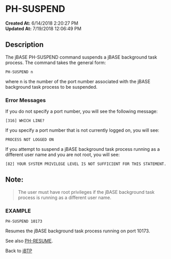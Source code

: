 # PH-SUSPEND 

**Created At:** 6/14/2018 2:20:27 PM  
**Updated At:** 7/19/2018 12:06:49 PM  


## Description 

The jBASE PH-SUSPEND command suspends a jBASE background task process. The command takes the general form:

```
PH-SUSPEND n
```

where n is the number of the port number associated with the jBASE background task process to be suspended.



### Error Messages 

If you do not specify a port number, you will see the following message:

```
[316] WHICH LINE?
```



If you specify a port number that is not currently logged on, you will see:

```
PROCESS NOT LOGGED ON
```



If you attempt to suspend a jBASE background task process running as a different user name and you are not root, you will see:

```
[82] YOUR SYSTEM PRIVILEGE LEVEL IS NOT SUFFICIENT FOR THIS STATEMENT.
```



## Note: 


> The user must have root privileges if the jBASE background task process is running as a different user name.




### EXAMPLE

```
PH-SUSPEND 10173
```

Resumes the jBASE background task process running on port 10173.



See also [PH-RESUME](321821-ph-resume).

Back to [jBTP](jbtp)
